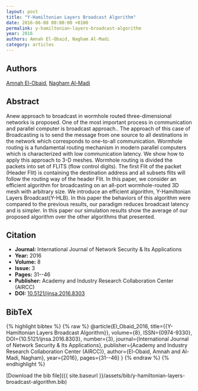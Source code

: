```yaml
---
layout: post
title: "Y-Hamiltonian Layers Broadcast Algorithm"
date: 2016-06-08 00:00:00 +0100
permalink: y-hamiltonian-layers-broadcast-algorithm
year: 2016
authors: Amnah El-Obaid, Nagham Al-Madi
category: articles
---
```

 
## Authors
[Amnah El-Obaid](authors/amnah-el-obaid), [Nagham Al-Madi](authors/nagham-al-madi)
 
## Abstract
Anew approach to broadcast in wormhole routed three-dimensional networks is proposed. One of the most important process in communication and parallel computer is broadcast approach.. The approach of this case of Broadcasting is to send the message from one source to all destinations in the network which corresponds to one-to-all communication. Wormhole routing is a fundamental routing mechanism in modern parallel computers which is characterized with low communication latency. We show how to apply this approach to 3-D meshes. Wormhole routing is divided the packets into set of FLITS (flow control digits). The first Flit of the packet (Header Flit) is containing the destination address and all subsets flits will follow the routing way of the header Flit. In this paper, we consider an efficient algorithm for broadcasting on an all-port wormhole-routed 3D mesh with arbitrary size. We introduce an efficient algorithm, Y-Hamiltonian Layers Broadcast(Y-HLB). In this paper the behaviors of this algorithm were compared to the previous results, our paradigm reduces broadcast latency and is simpler. In this paper our simulation results show the average of our proposed algorithm over the other algorithms that presented.
 
## Citation
- **Journal:** International Journal of Network Security &amp; Its Applications
- **Year:** 2016
- **Volume:** 8
- **Issue:** 3
- **Pages:** 31--46
- **Publisher:** Academy and Industry Research Collaboration Center (AIRCC)
- **DOI:** [10.5121/ijnsa.2016.8303](https://doi.org/10.5121/ijnsa.2016.8303)
 
## BibTeX
{% highlight bibtex %}
{% raw %}
@article{El_Obaid_2016,
  title={{Y-Hamiltonian Layers Broadcast Algorithm}},
  volume={8},
  ISSN={0974-9330},
  DOI={10.5121/ijnsa.2016.8303},
  number={3},
  journal={International Journal of Network Security &amp; Its Applications},
  publisher={Academy and Industry Research Collaboration Center (AIRCC)},
  author={El-Obaid, Amnah and Al-Madi, Nagham},
  year={2016},
  pages={31--46}
}
{% endraw %}
{% endhighlight %}
 
[Download the bib file]({{ site.baseurl }}/assets/bib/y-hamiltonian-layers-broadcast-algorithm.bib)
 
